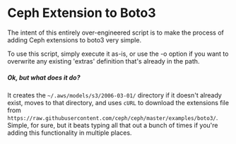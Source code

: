 # Ceph Extension to Boto3
The intent of this entirely over-engineered script is to make the process of adding Ceph extensions to boto3 very simple.

To use this script, simply execute it as-is, or use the -o option if you want to overwrite any existing 'extras' definition that's already in the path.  

##### Ok, but what does it do?
It creates the `~/.aws/models/s3/2006-03-01/` directory if it doesn't already exist, moves to that directory, and uses `cURL` to download the extensions file from `https://raw.githubusercontent.com/ceph/ceph/master/examples/boto3/`.  Simple, for sure, but it beats typing all that out a bunch of times if you're adding this functionality in multiple places.
